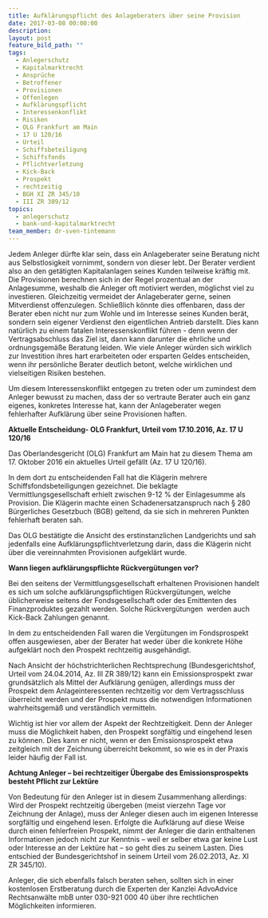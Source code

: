 ```yaml
---
title: Aufklärungspflicht des Anlageberaters über seine Provision
date: 2017-03-08 00:00:00
description:
layout: post
feature_bild_path: ""
tags:
  - Anlegerschutz
  - Kapitalmarktrecht
  - Ansprüche
  - Betroffener
  - Provisionen
  - Offenlegen
  - Aufklärungspflicht
  - Interessenkonflikt
  - Risiken
  - OLG Frankfurt am Main
  - 17 U 120/16
  - Urteil
  - Schiffsbeteiligung
  - Schiffsfonds
  - Pflichtverletzung
  - Kick-Back
  - Prospekt
  - rechtzeitig
  - BGH XI ZR 345/10
  - III ZR 389/12
topics:
  - anlegerschutz
  - bank-und-kapitalmarktrecht
team_member: dr-sven-tintemann
---
```



Jedem Anleger dürfte klar sein, dass ein Anlageberater seine Beratung nicht aus Selbstlosigkeit vornimmt, sondern von dieser lebt. Der Berater verdient also an den getätigten Kapitalanlagen seines Kunden teilweise kräftig mit. Die Provisionen berechnen sich in der Regel prozentual an der Anlagesumme, weshalb die Anleger oft motiviert werden, möglichst viel zu investieren. Gleichzeitig vermeidet der Anlageberater gerne, seinen Mitverdienst offenzulegen. Schließlich könnte dies offenbaren, dass der Berater eben nicht nur zum Wohle und im Interesse seines Kunden berät, sondern sein eigener Verdienst den eigentlichen Antrieb darstellt. Dies kann natürlich zu einem fatalen Interessenskonflikt führen - denn wenn der Vertragsabschluss das Ziel ist, dann kann darunter die ehrliche und ordnungsgemäße Beratung leiden. Wie viele Anleger würden sich wirklich zur Investition ihres hart erarbeiteten oder ersparten Geldes entscheiden, wenn ihr persönliche Berater deutlich betont, welche wirklichen und vielseitigen Risiken bestehen.

Um diesem Interessenskonflikt entgegen zu treten oder um zumindest dem Anleger bewusst zu machen, dass der so vertraute Berater auch ein ganz eigenes, konkretes Interesse hat, kann der Anlageberater wegen fehlerhafter Aufklärung über seine Provisionen haften.

**Aktuelle Entscheidung- OLG Frankfurt, Urteil vom 17.10.2016, Az. 17 U 120/16**

Das Oberlandesgericht (OLG) Frankfurt am Main hat zu diesem Thema am 17. Oktober 2016 ein aktuelles Urteil gefällt (Az. 17 U 120/16).

In dem dort zu entscheidenden Fall hat die Klägerin mehrere Schiffsfondsbeteiligungen gezeichnet. Die beklagte Vermittlungsgesellschaft erhielt zwischen 9-12 % der Einlagesumme als Provision. Die Klägerin machte einen Schadenersatzanspruch nach § 280 Bürgerliches Gesetzbuch (BGB) geltend, da sie sich in mehreren Punkten fehlerhaft beraten sah.

Das OLG bestätigte die Ansicht des erstinstanzlichen Landgerichts und sah jedenfalls eine Aufklärungspflichtverletzung darin, dass die Klägerin nicht über die vereinnahmten Provisionen aufgeklärt wurde.

**Wann liegen aufklärungspflichte Rückvergütungen vor?**

Bei den seitens der Vermittlungsgesellschaft erhaltenen Provisionen handelt es sich um solche aufklärungspflichtigen Rückvergütungen, welche üblicherweise seitens der Fondsgesellschaft oder des Emittenten des Finanzproduktes gezahlt werden. Solche Rückvergütungen  werden auch Kick-Back Zahlungen genannt.

In dem zu entscheidenden Fall waren die Vergütungen im Fondsprospekt offen ausgewiesen, aber der Berater hat weder über die konkrete Höhe aufgeklärt noch den Prospekt rechtzeitig ausgehändigt.

Nach Ansicht der höchstrichterlichen Rechtsprechung (Bundesgerichtshof, Urteil vom 24.04.2014, Az. III ZR 389/12) kann ein Emissionsprospekt zwar grundsätzlich als Mittel der Aufklärung genügen, allerdings muss der Prospekt dem Anlageinteressenten rechtzeitig vor dem Vertragsschluss überreicht werden und der Prospekt muss die notwendigen Informationen wahrheitsgemäß und verständlich vermitteln.

Wichtig ist hier vor allem der Aspekt der Rechtzeitigkeit. Denn der Anleger muss die Möglichkeit haben, den Prospekt sorgfältig und eingehend lesen zu können. Dies kann er nicht, wenn er den Emissionsprospekt etwa zeitgleich mit der Zeichnung überreicht bekommt, so wie es in der Praxis leider häufig der Fall ist.

**Achtung Anleger – bei rechtzeitiger Übergabe des Emissionsprospekts besteht Pflicht zur Lektüre**

Von Bedeutung für den Anleger ist in diesem Zusammenhang allerdings: Wird der Prospekt rechtzeitig übergeben (meist vierzehn Tage vor Zeichnung der Anlage), muss der Anleger diesen auch im eigenen Interesse sorgfältig und eingehend lesen. Erfolgte die Aufklärung auf diese Weise durch einen fehlerfreien Prospekt, nimmt der Anleger die darin enthaltenen Informationen jedoch nicht zur Kenntnis – weil er selber etwa gar keine Lust oder Interesse an der Lektüre hat – so geht dies zu seinem Lasten. Dies entschied der Bundesgerichtshof in seinem Urteil vom 26.02.2013, Az. XI ZR 345/10).

Anleger, die sich ebenfalls falsch beraten sehen, sollten sich in einer kostenlosen Erstberatung durch die Experten der Kanzlei AdvoAdvice Rechtsanwälte mbB unter 030-921 000 40 über ihre rechtlichen Möglichkeiten informieren.